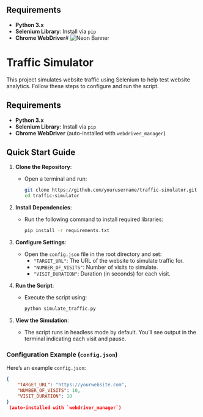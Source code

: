 ## Requirements

- **Python 3.x**
- **Selenium Library**: Install via `pip`
- **Chrome WebDriver**# ![Neon Banner](./banner.png)

# Traffic Simulator

This project simulates website traffic using Selenium to help test website analytics. Follow these steps to configure and run the script.

## Requirements

- **Python 3.x**
- **Selenium Library**: Install via `pip`
- **Chrome WebDriver** (auto-installed with `webdriver_manager`)

## Quick Start Guide

1. **Clone the Repository**:
   - Open a terminal and run:
     ```bash
     git clone https://github.com/yourusername/traffic-simulator.git
     cd traffic-simulator
     ```

2. **Install Dependencies**:
   - Run the following command to install required libraries:
     ```bash
     pip install -r requirements.txt
     ```

3. **Configure Settings**:
   - Open the `config.json` file in the root directory and set:
     - `"TARGET_URL"`: The URL of the website to simulate traffic for.
     - `"NUMBER_OF_VISITS"`: Number of visits to simulate.
     - `"VISIT_DURATION"`: Duration (in seconds) for each visit.

4. **Run the Script**:
   - Execute the script using:
     ```bash
     python simulate_traffic.py
     ```

5. **View the Simulation**:
   - The script runs in headless mode by default. You’ll see output in the terminal indicating each visit and pause.

### Configuration Example (`config.json`)

Here’s an example `config.json`:

```json
{
    "TARGET_URL": "https://yourwebsite.com",
    "NUMBER_OF_VISITS": 10,
    "VISIT_DURATION": 10
}
 (auto-installed with `webdriver_manager`)
